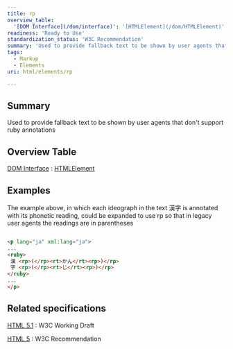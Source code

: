 ```yaml
---
title: rp
overview_table:
  '[DOM Interface](/dom/interface)': '[HTMLElement](/dom/HTMLElement)'
readiness: 'Ready to Use'
standardization_status: 'W3C Recommendation'
summary: 'Used to provide fallback text to be shown by user agents that don''t support ruby annotations'
tags:
  - Markup
  - Elements
uri: html/elements/rp

---
```

## <span>Summary</span>

Used to provide fallback text to be shown by user agents that don't support ruby annotations

## <span>Overview Table</span>

[DOM Interface](/dom/interface)
:   [HTMLElement](/dom/HTMLElement)

## <span>Examples</span>

The example above, in which each ideograph in the text 漢字 is annotated with its phonetic reading, could be expanded to use rp so that in legacy user agents the readings are in parentheses

``` html

<p lang="ja" xml:lang="ja">
...
<ruby>
 漢 <rp>(</rp><rt>かん</rt><rp>)</rp>
 字 <rp>(</rp><rt>じ</rt><rp>)</rp>
</ruby>
...
</p>

```

## <span>Related specifications</span>

[HTML 5.1](http://www.w3.org/TR/html51/text-level-semantics.html#the-rp-element)
:   W3C Working Draft

[HTML 5](http://www.w3.org/TR/html5/text-level-semantics.html#the-rp-element)
:   W3C Recommendation

